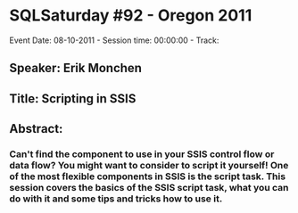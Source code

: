 # SQLSaturday #92 - Oregon 2011
Event Date: 08-10-2011 - Session time: 00:00:00 - Track: 
## Speaker: Erik Monchen
## Title: Scripting in SSIS
## Abstract:
### Can't find the component to use in your SSIS control flow or data flow? You might want to consider to script it yourself! One of the most flexible components in SSIS is the script task. This session covers the basics of the SSIS script task, what you can do with it and some tips and tricks how to use it.
